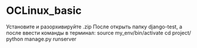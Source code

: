 # OCLinux_basic
Установите и разорхивируйте .zip
После открыть папку django-test, а после ввести команды в терминал:
source my_env/bin/activate
cd project/
python manage.py runserver
